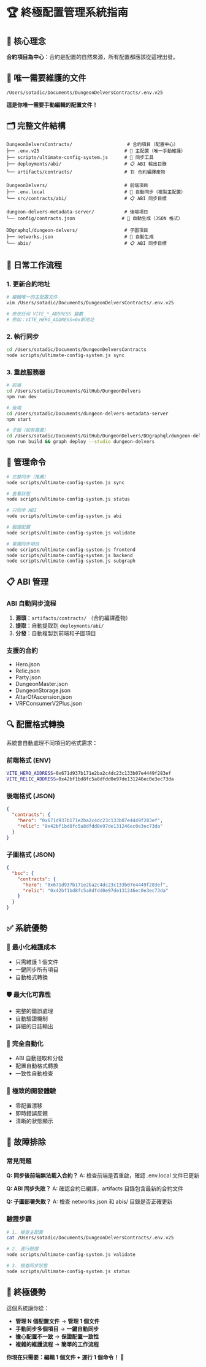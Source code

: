 # 🏆 終極配置管理系統指南

## 🎯 核心理念

**合約項目為中心**：合約是配置的自然來源，所有配置都應該從這裡出發。

## 📍 唯一需要維護的文件

```
/Users/sotadic/Documents/DungeonDelversContracts/.env.v25
```

**這是你唯一需要手動編輯的配置文件！**

## 🗂️ 完整文件結構

```
DungeonDelversContracts/                    # 合約項目（配置中心）
├── .env.v25                               # 🎯 主配置（唯一手動維護）
├── scripts/ultimate-config-system.js      # 🔧 同步工具
├── deployments/abi/                       # 📋 ABI 輸出目錄
└── artifacts/contracts/                   # 🏗️ 合約編譯產物

DungeonDelvers/                            # 前端項目
├── .env.local                             # 🔄 自動同步（複製主配置）
└── src/contracts/abi/                     # 📋 ABI 同步目標

dungeon-delvers-metadata-server/           # 後端項目
└── config/contracts.json                 # 🔄 自動生成（JSON 格式）

DDgraphql/dungeon-delvers/                 # 子圖項目
├── networks.json                          # 🔄 自動生成
└── abis/                                  # 📋 ABI 同步目標
```

## 🚀 日常工作流程

### 1. 更新合約地址

```bash
# 編輯唯一的主配置文件
vim /Users/sotadic/Documents/DungeonDelversContracts/.env.v25

# 修改任何 VITE_*_ADDRESS 變數
# 例如：VITE_HERO_ADDRESS=0x新地址
```

### 2. 執行同步

```bash
cd /Users/sotadic/Documents/DungeonDelversContracts
node scripts/ultimate-config-system.js sync
```

### 3. 重啟服務器

```bash
# 前端
cd /Users/sotadic/Documents/GitHub/DungeonDelvers
npm run dev

# 後端
cd /Users/sotadic/Documents/dungeon-delvers-metadata-server
npm start

# 子圖（如有需要）
cd /Users/sotadic/Documents/GitHub/DungeonDelvers/DDgraphql/dungeon-delvers
npm run build && graph deploy --studio dungeon-delvers
```

## 🔧 管理命令

```bash
# 完整同步（推薦）
node scripts/ultimate-config-system.js sync

# 查看狀態
node scripts/ultimate-config-system.js status

# 只同步 ABI
node scripts/ultimate-config-system.js abi

# 驗證配置
node scripts/ultimate-config-system.js validate

# 單獨同步項目
node scripts/ultimate-config-system.js frontend
node scripts/ultimate-config-system.js backend
node scripts/ultimate-config-system.js subgraph
```

## 📋 ABI 管理

### ABI 自動同步流程

1. **源頭**：`artifacts/contracts/` （合約編譯產物）
2. **提取**：自動提取到 `deployments/abi/`
3. **分發**：自動複製到前端和子圖項目

### 支援的合約

- Hero.json
- Relic.json  
- Party.json
- DungeonMaster.json
- DungeonStorage.json
- AltarOfAscension.json
- VRFConsumerV2Plus.json

## 🔍 配置格式轉換

系統會自動處理不同項目的格式需求：

### 前端格式 (ENV)
```bash
VITE_HERO_ADDRESS=0x671d937b171e2ba2c4dc23c133b07e4449f283ef
VITE_RELIC_ADDRESS=0x42bf1bd8fc5a8dfdd0e97de131246ec0e3ec73da
```

### 後端格式 (JSON)
```json
{
  "contracts": {
    "hero": "0x671d937b171e2ba2c4dc23c133b07e4449f283ef",
    "relic": "0x42bf1bd8fc5a8dfdd0e97de131246ec0e3ec73da"
  }
}
```

### 子圖格式 (JSON)
```json
{
  "bsc": {
    "contracts": {
      "hero": "0x671d937b171e2ba2c4dc23c133b07e4449f283ef",
      "relic": "0x42bf1bd8fc5a8dfdd0e97de131246ec0e3ec73da"
    }
  }
}
```

## ✅ 系統優勢

### 🎯 **最小化維護成本**
- 只需維護 1 個文件
- 一鍵同步所有項目
- 自動格式轉換

### 🛡️ **最大化可靠性**
- 完整的錯誤處理
- 自動驗證機制
- 詳細的日誌輸出

### 🔄 **完全自動化**
- ABI 自動提取和分發
- 配置自動格式轉換
- 一致性自動檢查

### 🚀 **極致的開發體驗**
- 零配置漂移
- 即時錯誤反饋
- 清晰的狀態顯示

## 🔧 故障排除

### 常見問題

**Q: 同步後前端無法載入合約？**
A: 檢查前端是否重啟，確認 .env.local 文件已更新

**Q: ABI 同步失敗？**
A: 確認合約已編譯，artifacts 目錄包含最新的合約文件

**Q: 子圖部署失敗？**
A: 檢查 networks.json 和 abis/ 目錄是否正確更新

### 驗證步驟

```bash
# 1. 檢查主配置
cat /Users/sotadic/Documents/DungeonDelversContracts/.env.v25

# 2. 運行驗證
node scripts/ultimate-config-system.js validate

# 3. 檢查同步狀態
node scripts/ultimate-config-system.js status
```

## 🎉 終極優勢

這個系統讓你從：
- **管理 N 個配置文件** → **管理 1 個文件**
- **手動同步多個項目** → **一鍵自動同步**
- **擔心配置不一致** → **保證配置一致性**
- **複雜的維護流程** → **簡單的工作流程**

**你現在只需要：編輯 1 個文件 + 運行 1 個命令！** 🚀